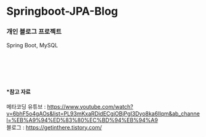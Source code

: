 # Springboot-JPA-Blog

### 개인 블로그 프로젝트

Spring Boot, MySQL









<br><br><br><br>
#### *참고 자료
메타코딩 유튜브 : https://www.youtube.com/watch?v=6bhF5o4gAOs&list=PL93mKxaRDidECgjOBjPgI3Dyo8ka6Ilqm&ab_channel=%EB%A9%94%ED%83%80%EC%BD%94%EB%94%A9
<br>
블로그 : https://getinthere.tistory.com/
